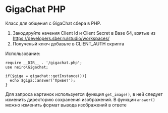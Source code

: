 # GigaChat PHP
Класс для общения с GigaChat сбера в PHP.

1. Закодируйте начения Client Id и Client Secret в Base 64, взятые из https://developers.sber.ru/studio/workspaces/
2. Полученый ключ добавьте в CLIENT_AUTH скрипта

Использование:
```
require __DIR__ . '/gigachat.php';
use neiro\Gigachat;

if($giga = gigachat::getInstance()){
  echo $giga::answer('Привет');
}
```

Для запроса картинок используется функция ```get_image()```, в ней следует изменить директорию сохранения изображений.
В функции ```answer()``` можно изменить формат вывода изображений в ответе
